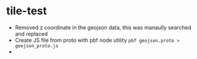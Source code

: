 # tile-test

- Removed z coordinate in the geojson data, this was manaully searched and replaced
- Create JS file from proto with pbf node utility
  `pbf geojson.proto > geojson_proto.js`
-
